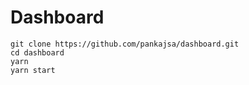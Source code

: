 # Dashboard

```
git clone https://github.com/pankajsa/dashboard.git
cd dashboard
yarn 
yarn start
```


